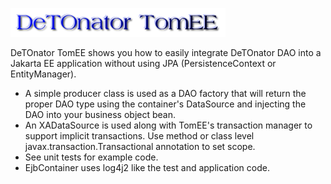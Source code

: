 ![Title](images/title.png)

DeTOnator TomEE shows you how to easily integrate DeTOnator DAO into a Jakarta EE application without using JPA (PersistenceContext or EntityManager).
* A simple producer class is used as a DAO factory that will return the proper DAO type using the container's DataSource and injecting
the DAO into your business object bean.
* An XADataSource is used along with TomEE's transaction manager to support implicit transactions. Use method or class level
javax.transaction.Transactional annotation to set scope.
* See unit tests for example code.
* EjbContainer uses log4j2 like the test and application code.
